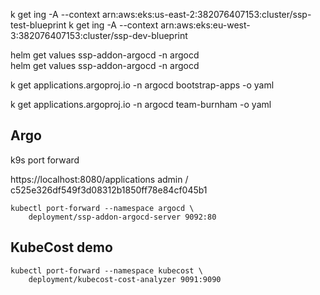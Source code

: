 

k get ing -A --context arn:aws:eks:us-east-2:382076407153:cluster/ssp-test-blueprint
k get ing -A --context arn:aws:eks:eu-west-3:382076407153:cluster/ssp-dev-blueprint


helm get values ssp-addon-argocd -n argocd  
helm get values ssp-addon-argocd -n argocd   

k get applications.argoproj.io -n argocd bootstrap-apps  -o yaml    

k get applications.argoproj.io -n argocd team-burnham -o yaml 


## Argo

k9s port forward

https://localhost:8080/applications
admin / c525e326df549f3d08312b1850ff78e84cf045b1

```
kubectl port-forward --namespace argocd \
    deployment/ssp-addon-argocd-server 9092:80
```

## KubeCost demo

```
kubectl port-forward --namespace kubecost \
    deployment/kubecost-cost-analyzer 9091:9090
```